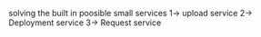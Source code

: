 solving the built in poosible small services
1-> upload service
2-> Deployment service
3-> Request service